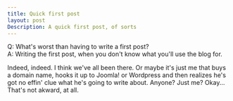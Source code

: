 ```yaml
---
title: Quick first post
layout: post
Description: A quick first post, of sorts
---
```

Q: What's worst than having to write a first post?  
A: Writing the first post, when you don't know what you'll use the blog for.

Indeed, indeed. I think we've all been there. Or maybe it's just me that buys a domain name, hooks it up to Joomla! or Wordpress and then realizes he's got no effin' clue what he's going to write about. Anyone? Just me? Okay... That's not akward, at all.
